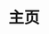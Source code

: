 ---
home: false
layout: BlogHome
icon: home
title: 主页
# heroImage: /logo.svg
bgImage: /assets/images/bg.jpg
# heroText: 杨李鑫的博客
heroText: 离心的博客
tagline: Learn、Share、Create、Build
heroFullScreen: false
# tagline: 你可以在这里放置你的口号与标语
---